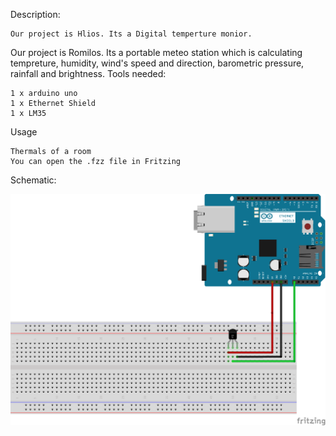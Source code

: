 Description:

    Our project is Hlios. Its a Digital temperture monior. 
    
Our project is Romilos. Its a portable meteo station which is calculating tempreture, humidity, wind's speed and direction, barometric pressure, rainfall and brightness.
Tools needed:

    1 x arduino uno
    1 x Ethernet Shield
    1 x LM35
    
Usage

    Thermals of a room
    You can open the .fzz file in Fritzing

Schematic:

![alt text](https://github.com/thanosmour98/ethernet_arduino_lm35/blob/master/Scematic.png)
